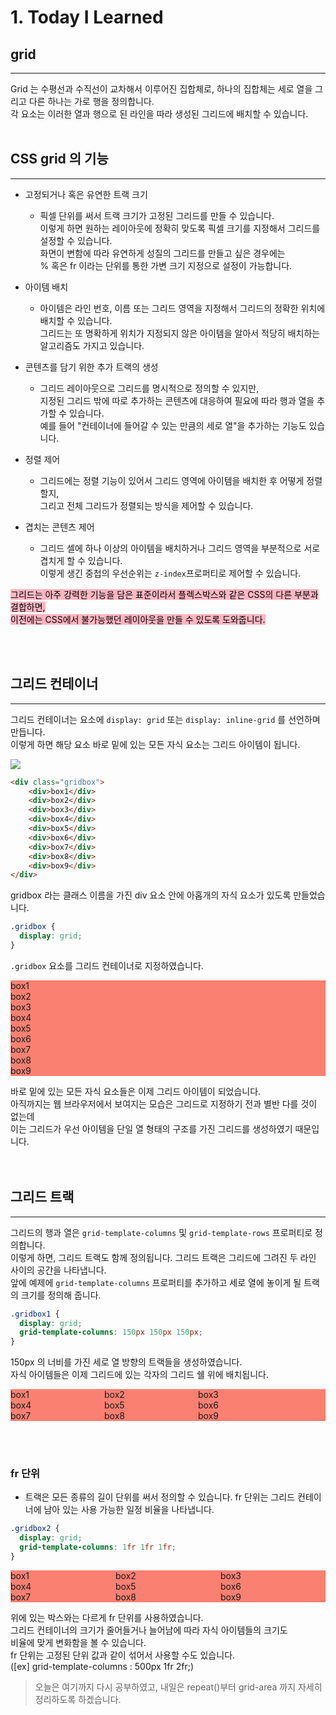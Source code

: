 # 1. Today I Learned

## grid

---

Grid 는 수평선과 수직선이 교차해서 이루어진 집합체로, 하나의 집합체는 세로 열을 그리고 다른 하나는 가로 행을 정의합니다.<br/>
각 요소는 이러한 열과 행으로 된 라인을 따라 생성된 그리드에 배치할 수 있습니다.<br/><br/>

## CSS grid 의 기능

---

* 고정되거나 혹은 유연한 트랙 크기<br/>

  * 픽셀 단위를 써서 트랙 크기가 고정된 그리드를 만들 수 있습니다.<br/>
    이렇게 하면 원하는 레이아웃에 정확히 맞도록 픽셀 크기를 지정해서 그리드를 설정할 수 있습니다.<br/>
    화면이 변함에 따라 유연하게 성질의 그리드를 만들고 싶은 경우에는<br/>
    % 혹은 fr 이라는 단위를 통한 가변 크기 지정으로 설정이 가능합니다.<br/>

* 아이템 배치

  * 아이템은 라인 번호, 이름 또는 그리드 영역을 지정해서 그리드의 정확한 위치에 배치할 수 있습니다.<br/>
    그리드는 또 명확하게 위치가 지정되지 않은 아이템을 알아서 적당히 배치하는 알고리즘도 가지고 있습니다.<br/>

* 콘텐츠를 담기 위한 추가 트랙의 생성

  * 그리드 레이아웃으로 그리드를 명시적으로 정의할 수 있지만,<br/>
    지정된 그리드 밖에 따로 추가하는 콘텐츠에 대응하여 필요에 따라 행과 열을 추가할 수 있습니다.<br/>
    예를 들어 "컨테이너에 들어갈 수 있는 만큼의 세로 열"을 추가하는 기능도 있습니다.<br/>

* 정렬 제어

  * 그리드에는 정렬 기능이 있어서 그리드 영역에 아이템을 배치한 후 어떻게 정렬할지,<br/>
    그리고 전체 그리드가 정렬되는 방식을 제어할 수 있습니다.<br/>

* 겹치는 콘텐츠 제어
  * 그리드 셀에 하나 이상의 아이템을 배치하거나 그리드 영역을 부분적으로 서로 겹치게 할 수 있습니다.<br/>
    이렇게 생긴 중첩의 우선순위는 `z-index`프로퍼티로 제어할 수 있습니다.<br/>

<span style="background-color:lightpink; color:black;">
그리드는 아주 강력한 기능을 담은 표준이라서 플렉스박스와 같은 CSS의 다른 부분과 결합하면,<br/>
이전에는 CSS에서 불가능했던 레이아웃을 만들 수 있도록 도와줍니다.<br/>
</span>

<br/><br/>

## 그리드 컨테이너

---

그리드 컨테이너는 요소에 `display: grid` 또는 `display: inline-grid` 를 선언하며 만듭니다.<br/>
이렇게 하면 해당 요소 바로 밑에 있는 모든 자식 요소는 그리드 아이템이 됩니다.<br/>

<img src="https://bitsofco.de/content/images/2017/01/Grid-Container-and-Grid-Items-2.png">

```html
<div class="gridbox">
    <div>box1</div>
    <div>box2</div>
    <div>box3</div>
    <div>box4</div>
    <div>box5</div>
    <div>box6</div>
    <div>box7</div>
    <div>box8</div>
    <div>box9</div>
</div>
```

gridbox 라는 클래스 이름을 가진 div 요소 안에 아홉개의 자식 요소가 있도록 만들었습니다.

```css
.gridbox {
  display: grid;
}
```

`.gridbox` 요소를 그리드 컨테이너로 지정하였습니다.

<!DOCTYPE html>

<html>
<head>
  <style>
    .gridbox {
  display: grid;
}
    div {
        background-color: salmon;
    }
  </style>
</head>
<body>
<div class="gridbox">
    <div>box1</div>
    <div>box2</div>
    <div>box3</div>
    <div>box4</div>
    <div>box5</div>
    <div>box6</div>
    <div>box7</div>
    <div>box8</div>
    <div>box9</div>
</div>
</body>
</html>

바로 밑에 있는 모든 자식 요소들은 이제 그리드 아이템이 되었습니다.<br/>
아직까지는 웹 브라우저에서 보여지는 모습은 그리드로 지정하기 전과 별반 다를 것이 없는데<br/>
이는 그리드가 우선 아이템을 단일 열 형태의 구조를 가진 그리드를 생성하였기 때문입니다.<br/>
<br/><br/>

## 그리드 트랙

---

그리드의 행과 열은 `grid-template-columns` 및 `grid-template-rows` 프로퍼티로 정의합니다.<br/>
이렇게 하면, 그리드 트랙도 함께 정의됩니다. 그리드 트랙은 그리드에 그려진 두 라인 사이의 공간을 나타냅니다.<br/>
앞에 예제에 `grid-template-columns` 프로퍼티를 추가하고 세로 열에 놓이게 될 트랙의 크기를 정의해 줍니다.<br/>

```css
.gridbox1 {
  display: grid;
  grid-template-columns: 150px 150px 150px;
}
```

150px 의 너비를 가진 세로 열 방향의 트랙들을 생성하였습니다.<br/>
자식 아이템들은 이제 그리드에 있는 각자의 그리드 쉘 위에 배치됩니다.<br/>

<!DOCTYPE html>

<html>
<head>
  <style>
    .gridbox1 {
  display: grid;
  grid-template-columns: 150px 150px 150px;
}
    div {
        background-color: salmon;
    }
  </style>
</head>
<body>
<div class="gridbox1">
    <div>box1</div>
    <div>box2</div>
    <div>box3</div>
    <div>box4</div>
    <div>box5</div>
    <div>box6</div>
    <div>box7</div>
    <div>box8</div>
    <div>box9</div>
</div>
</body>
</html>

<br/><br/>

### fr 단위

* 트랙은 모든 종류의 길이 단위를 써서 정의할 수 있습니다.
  fr 단위는 그리드 컨테이너에 남아 있는 사용 가능한 일정 비율을 나타냅니다.

```css
.gridbox2 {
  display: grid;
  grid-template-columns: 1fr 1fr 1fr;
}
```

<!DOCTYPE html>

<html>
<head>
  <style>
    .gridbox2 {
  display: grid;
  grid-template-columns: 1fr 1fr 1fr;
}
    div {
        background-color: salmon;
    }
  </style>
</head>
<body>
<div class="gridbox2">
    <div>box1</div>
    <div>box2</div>
    <div>box3</div>
    <div>box4</div>
    <div>box5</div>
    <div>box6</div>
    <div>box7</div>
    <div>box8</div>
    <div>box9</div>
</div>
</body>
</html>

위에 있는 박스와는 다르게 fr 단위를 사용하였습니다.<br/>
그리드 컨테이너의 크기가 줄어들거나 늘어남에 따라 자식 아이템들의 크기도<br/>
비율에 맞게 변화함을 볼 수 있습니다.<br/>
fr 단위는 고정된 단위 값과 같이 섞어서 사용할 수도 있습니다.<br/>
([ex] grid-template-columns : 500px 1fr 2fr;)<br/>

> 오늘은 여기까지 다시 공부하였고, 내일은 repeat()부터 grid-area 까지 자세히 정리하도록 하겠습니다.

